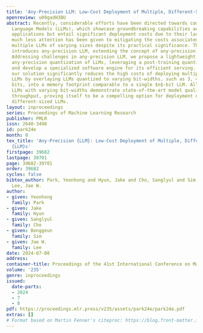 ```yaml
---
title: 'Any-Precision LLM: Low-Cost Deployment of Multiple, Different-Sized LLMs'
openreview: u09gadH3BU
abstract: Recently, considerable efforts have been directed towards compressing Large
  Language Models (LLMs), which showcase groundbreaking capabilities across diverse
  applications but entail significant deployment costs due to their large sizes. Meanwhile,
  much less attention has been given to mitigating the costs associated with deploying
  multiple LLMs of varying sizes despite its practical significance. Thus, this paper
  introduces any-precision LLM, extending the concept of any-precision DNN to LLMs.
  Addressing challenges in any-precision LLM, we propose a lightweight method for
  any-precision quantization of LLMs, leveraging a post-training quantization framework,
  and develop a specialized software engine for its efficient serving. As a result,
  our solution significantly reduces the high costs of deploying multiple, different-sized
  LLMs by overlaying LLMs quantized to varying bit-widths, such as 3, 4, ..., $n$
  bits, into a memory footprint comparable to a single $n$-bit LLM. All the supported
  LLMs with varying bit-widths demonstrate state-of-the-art model quality and inference
  throughput, proving itself to be a compelling option for deployment of multiple,
  different-sized LLMs.
layout: inproceedings
series: Proceedings of Machine Learning Research
publisher: PMLR
issn: 2640-3498
id: park24e
month: 0
tex_title: 'Any-Precision {LLM}: Low-Cost Deployment of Multiple, Different-Sized
  {LLM}s'
firstpage: 39682
lastpage: 39701
page: 39682-39701
order: 39682
cycles: false
bibtex_author: Park, Yeonhong and Hyun, Jake and Cho, Sanglyul and Sim, Bonggeun and
  Lee, Jae W.
author:
- given: Yeonhong
  family: Park
- given: Jake
  family: Hyun
- given: Sanglyul
  family: Cho
- given: Bonggeun
  family: Sim
- given: Jae W.
  family: Lee
date: 2024-07-08
address:
container-title: Proceedings of the 41st International Conference on Machine Learning
volume: '235'
genre: inproceedings
issued:
  date-parts:
  - 2024
  - 7
  - 8
pdf: https://proceedings.mlr.press/v235/assets/park24e/park24e.pdf
extras: []
# Format based on Martin Fenner's citeproc: https://blog.front-matter.io/posts/citeproc-yaml-for-bibliographies/
---
```

